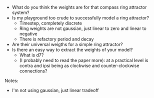 - What do you think the weights are for that compass ring attractor system?
- Is my playground too crude to successfully model a ring attractor?
    - Timestep, completely discrete
    - Ring weights are not gaussian, just linear to zero and linear to negative
    - There is refactory period and decay
- Are their universal weigths for a simple ring attractor?
- Is there an easy way to extract the weights of your model?
    - What is d7?
    - (I probably need to read the paper more): at a practical level is contra and ipsi being as clockwise and counter-clockwise connections?


Notes:
- I'm not using gaussian, just linear tradeoff
    